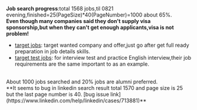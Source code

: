 **Job search progress**:total 1568 jobs,til 0821 evening,finished=25(PageSize)*40(PageNumber)=1000 about 65%.
<br/>
**Even though many companies said they don't supply visa sponsorship,but when they can't get enough applicants,visa is not problem!**
<br/>
* [target jobs](resources/0821target_jobs.html): target wanted company and offer,just go after get full ready preparation in job details skills.
* [target test jobs](resources/0821target_test_jobs.html): for interview test and practice English interview,their job requirements are the same important to as an example.
<br/>
About 1000 jobs searched and 20% jobs are alumni preferred.
<br/>
**It seems to bug in linkedin search result total 1570 and page size is 25 but the last page number is 40.
[bug issue link](https://www.linkedin.com/help/linkedin/cases/713881)**